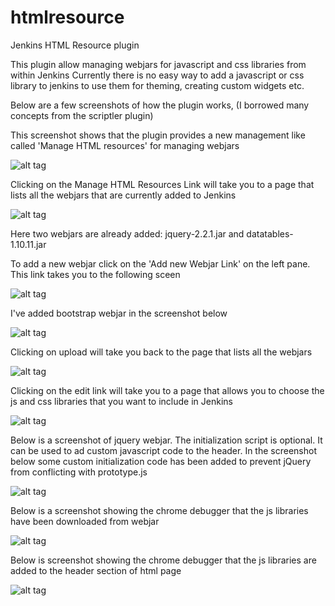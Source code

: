 # htmlresource
Jenkins HTML Resource plugin

This plugin allow managing webjars for javascript and css libraries from within Jenkins
Currently there is no easy way to add a javascript or css library to jenkins to use them for theming, creating custom widgets etc.

Below are a few screenshots of how the plugin works, (I borrowed many concepts from the scriptler plugin)

This screenshot shows that the plugin provides a new management like called 'Manage HTML resources' for managing webjars

![alt tag](https://raw.githubusercontent.com/vimil/htmlresource/master/docs/images/screenshot1.png)

Clicking on the Manage HTML Resources Link will take you to a page that lists all the webjars that are currently added to Jenkins

![alt tag](https://raw.githubusercontent.com/vimil/htmlresource/master/docs/images/screenshot2.png)

Here two webjars are already added: jquery-2.2.1.jar and datatables-1.10.11.jar

To add a new webjar click on the 'Add new Webjar Link' on the left pane. This link takes you to the following sceen

![alt tag](https://raw.githubusercontent.com/vimil/htmlresource/master/docs/images/screenshot3.png)

I've added bootstrap webjar in the screenshot below

![alt tag](https://raw.githubusercontent.com/vimil/htmlresource/master/docs/images/screenshot4.png)

Clicking on upload will take you back to the page that lists all the webjars

![alt tag](https://raw.githubusercontent.com/vimil/htmlresource/master/docs/images/screenshot5.png)

Clicking on the edit link will take you to a page that allows you to choose the js and css libraries that you want to include in Jenkins


![alt tag](https://raw.githubusercontent.com/vimil/htmlresource/master/docs/images/screenshot6.png)

Below is a screenshot of jquery webjar. The initialization script is optional. It can be used to ad custom javascript code to the header. 
In the screenshot below some custom initialization code has been added to prevent jQuery from conflicting with prototype.js

![alt tag](https://raw.githubusercontent.com/vimil/htmlresource/master/docs/images/screenshot7.png)


Below is a screenshot showing the chrome debugger that the js libraries have been downloaded from webjar


![alt tag](https://raw.githubusercontent.com/vimil/htmlresource/master/docs/images/screenshot8.png)

Below is screenshot showing the chrome debugger that the js libraries are added to the header section of html page

![alt tag](https://raw.githubusercontent.com/vimil/htmlresource/master/docs/images/screenshot9.png)